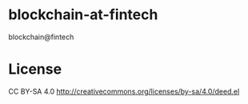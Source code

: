 # blockchain-at-fintech
blockchain@fintech

# License
CC BY-SA 4.0  http://creativecommons.org/licenses/by-sa/4.0/deed.el
